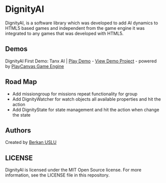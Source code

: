 # DignityAI
DignityAI, is a software library which was developed to add AI dynamics to HTML5 based games and independent from the game engine it was integrated to any games that was developed with HTML5.

## Demos
DignityAI First Demo: Tanx AI | [Play Demo](http://playcanv.as/p/qn9Cv0SO) - [View Demo Project](https://playcanvas.com/project/345467/overview/tanx-ai) - powered by [PlayCanvas Game Engine](http://www.playcanvas.com)

## Road Map
* Add missiongroup for missions repeat functionality for group
* Add DignityWatcher for watch objects all available properties and hit the action
* Add DignityState for state management and hit the action when change the state

## Authors

Created by [Berkan USLU](http://twitter.com/berkanuslu)

## LICENSE

DignityAI is licensed under the MIT Open Source license. For more information, see the LICENSE file in this repository.
